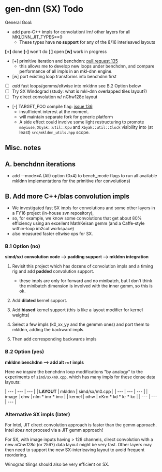 # gen-dnn (SX) Todo

General Goal:

- add pure-C++ impls for convolution/ lrn/ other layers for all MKLDNN_JIT_TYPES==0
  - These types have **no support** for any of the 8/16 interleaved layouts

**[+]** done
**[-]** won't do
**[ ]** open
**[w]** work in progress

- [+] primitive iteration and benchdnn:
      [pull request 135](https://github.com/01org/mkl-dnn/pull/135)
  - this allows me to develop new loops under benchdnn, and compare
    performance of all impls in an mkl-dnn engine.
- [w] port existing loop transforms into benchdnn first

- [ ] *add* fast loops/gemms/eltwise into mkldnn see B.2 Option below
- [ ] Try SX Windograd (study: what is mkl-dnn overlapped tiles layout?)
- [ ] Try direct convolution w/ nChw128c layout

- [-] TARGET_FOO compile flag:
      [issue 136](https://github.com/01org/mkl-dnn/issues/136)
  - insufficient interest at the moment.
  - will maintain separate fork for generic platform
  - A side effect could involve some light restructuring to promote `mayiuse`,
    `Xbyak::util::Cpu` and `Xbyak::util::Clock` visibility into (at least)
    `src/mkldnn_utils.hpp` scope.

## Misc. notes

## A. benchdnn iterations

- add --mode=A (All) option (0x4) to bench_mode flags to run all
  available mkldnn implementations for the primitive (for convolutions)

## B. Add more C++/blas convolution impls

- We investigated fast SX impls for convolutions and some other layers in a
  FY16 project (in-house svn repository),
- so, for example, we know some convolutions that get about 80% efficiency
  using an excellent MathKeisan gemm (and a Caffe-style within-loop im2col
  workspace)
- also measured faster eltwise ops for SX.

### B.1 Option (no)
**simd/sx/ convolution code --> padding support --> mkldnn integration**

1. Revisit this project which has dozens of convolution impls and a timing rig
   and add **padded** convolution support.
   - these impls are only for forward and no minibatch, but I don't think the
     minibatch dimension is involved with the inner gemm, so this is ok.

2. Add **dilated** kernel support.

2. Add **biased** kernel support (this is like a layout modifier for kernel weights)

2. Select a few impls (k0_xx_yy and the gemmm ones) and port them to mkldnn,
   adding the backward impls.

3. Then add corresponding backwards impls

### B.2 Option (yes)
**mkldnn benchdnn --> add alt `ref` impls**

Here we *inspire* the  benchdnn loop modifications "by analogy" to the
experiments of `simd/sx/m0.cpp`, which has many impls for these dense data
layouts:

| ---        | ---    | --- |
| **LAYOUT** | mkldnn | simd/sx/m0.cpp |
| ---        | ---    | --- |
| image      | chw    | nIm * imr * imc |
| kernel     | oihw   | nKrn * kd * kr * kc |
| ---        | ---    | --- |

### Alternative SX impls (later)

For Intel, JIT direct convolution approach is faster than the gemm approach.
Intel <em>does not</em> proceed via a JIT gemm approach!

For SX, with image inputs having &gt; 128 channels, direct convolution with a
new <em>nChw128c</em> (or 256?) data layout might be very fast.  Other layers
may then need to support the new SX-interleaving layout to avoid frequent
reordering.

Winograd tilings should also be very efficient on SX.

